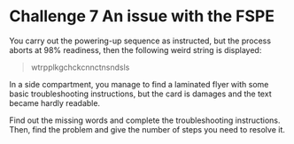 # Challenge 7 An issue with the FSPE

You carry out the powering-up sequence as instructed, but the process aborts at 98% readiness, then the following weird string is displayed:

> wtrpplkgchckcnnctnsndsls

In a side compartment, you manage to find a laminated flyer with some basic troubleshooting instructions, but the card is damages and the text became hardly readable. 

Find out the missing words and complete the troubleshooting instructions. 
Then, find the problem and give the number of steps you need to resolve it.
